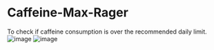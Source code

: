 # Caffeine-Max-Rager
To check if caffeine consumption is over the recommended daily limit.
![image](https://user-images.githubusercontent.com/67656334/199145440-73439c8f-c496-40ca-a3f4-662b2328ea28.png)
![image](https://user-images.githubusercontent.com/67656334/199145514-61ad7560-32fb-4c2d-96b0-7b34bbaacf70.png)
